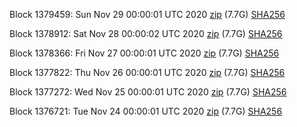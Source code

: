 Block 1379459: Sun Nov 29 00:00:01 UTC 2020 [zip](https://dash-bootstrap.ams3.digitaloceanspaces.com/mainnet/2020-11-29/bootstrap.dat.zip) (7.7G) [SHA256](https://dash-bootstrap.ams3.digitaloceanspaces.com/mainnet/2020-11-29/sha256.txt)

Block 1378912: Sat Nov 28 00:00:02 UTC 2020 [zip](https://dash-bootstrap.ams3.digitaloceanspaces.com/mainnet/2020-11-28/bootstrap.dat.zip) (7.7G) [SHA256](https://dash-bootstrap.ams3.digitaloceanspaces.com/mainnet/2020-11-28/sha256.txt)

Block 1378366: Fri Nov 27 00:00:01 UTC 2020 [zip](https://dash-bootstrap.ams3.digitaloceanspaces.com/mainnet/2020-11-27/bootstrap.dat.zip) (7.7G) [SHA256](https://dash-bootstrap.ams3.digitaloceanspaces.com/mainnet/2020-11-27/sha256.txt)

Block 1377822: Thu Nov 26 00:00:01 UTC 2020 [zip](https://dash-bootstrap.ams3.digitaloceanspaces.com/mainnet/2020-11-26/bootstrap.dat.zip) (7.7G) [SHA256](https://dash-bootstrap.ams3.digitaloceanspaces.com/mainnet/2020-11-26/sha256.txt)

Block 1377272: Wed Nov 25 00:00:01 UTC 2020 [zip](https://dash-bootstrap.ams3.digitaloceanspaces.com/mainnet/2020-11-25/bootstrap.dat.zip) (7.7G) [SHA256](https://dash-bootstrap.ams3.digitaloceanspaces.com/mainnet/2020-11-25/sha256.txt)

Block 1376721: Tue Nov 24 00:00:01 UTC 2020 [zip](https://dash-bootstrap.ams3.digitaloceanspaces.com/mainnet/2020-11-24/bootstrap.dat.zip) (7.7G) [SHA256](https://dash-bootstrap.ams3.digitaloceanspaces.com/mainnet/2020-11-24/sha256.txt)
